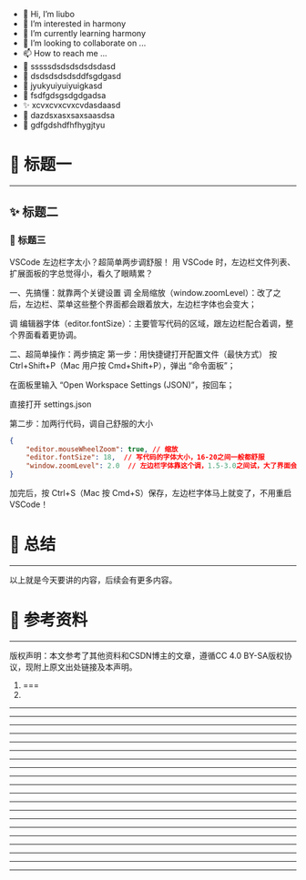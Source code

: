 * 👋 Hi, I’m liubo
* 👀 I’m interested in harmony
* 🌱 I’m currently learning harmony
* 💞️ I’m looking to collaborate on ...
* 📫 How to reach me ...
* 📇 sssssdsdsdsdsdsdasd
* 🎃 dsdsdsdsdsddfsgdgasd
* 🍺 jyukyuiyuiyuigkasd
* 🍥 fsdfgdsgsdgdgadsa
* ✨ xcvxcvxcvxcvdasdaasd
* 🍰 dazdsxasxsaxsaasdsa
* 🚨 gdfgdshdfhfhygjtyu



# 💞️ 标题一
---


## ✨ 标题二



### 🌱 标题三





VSCode 左边栏字太小？超简单两步调舒服！
用 VSCode 时，左边栏文件列表、扩展面板的字总觉得小，看久了眼睛累？

一、先搞懂：就靠两个关键设置
调 全局缩放（window.zoomLevel）：改了之后，左边栏、菜单这些整个界面都会跟着放大，左边栏字体也会变大；

调 编辑器字体（editor.fontSize）：主要管写代码的区域，跟左边栏配合着调，整个界面看着更协调。

二、超简单操作：两步搞定
第一步：用快捷键打开配置文件（最快方式）
按 Ctrl+Shift+P（Mac 用户按 Cmd+Shift+P），弹出 “命令面板”；

在面板里输入 “Open Workspace Settings (JSON)”，按回车；

直接打开 settings.json




第二步：加两行代码，调自己舒服的大小






```json
{
    "editor.mouseWheelZoom": true, // 缩放
    "editor.fontSize": 18,  // 写代码的字体大小，16-20之间一般都舒服
    "window.zoomLevel": 2.0  // 左边栏字体靠这个调，1.5-3.0之间试，大了界面会挤
}


```
加完后，按 Ctrl+S（Mac 按 Cmd+S）保存，左边栏字体马上就变了，不用重启 VSCode！















# 💞️ 总结
---
以上就是今天要讲的内容，后续会有更多内容。



# 💞️ 参考资料
---
版权声明：本文参考了其他资料和CSDN博主的文章，遵循CC 4.0 BY-SA版权协议，现附上原文出处链接及本声明。

1. ===
2.



---
---
---
---
---
---
---
---
---
---
---
---
---
---
---
---
---
---
---
---
